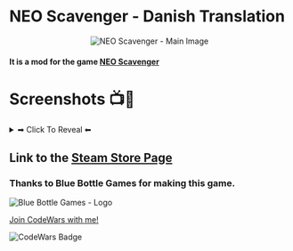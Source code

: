 # NEO Scavenger - Danish Translation

<p align="center">
  <img alt="NEO Scavenger - Main Image"  src="https://i.ytimg.com/vi/v8MLJc0QyVY/hqdefault.jpg">
</p>

#### It is a mod for the game [NEO Scavenger](https://bluebottlegames.com/games/neo-scavenger/)


# Screenshots 📺📸
<details><summary>➡ Click To Reveal ⬅</summary>

## Original Text
<details><summary>➡ Click To Reveal ⬅</summary>

### Original Text - Outside The Cryo Facility ❄🏥❄
<p align="center">
  <img alt="Original Text - Outside The Cryo Facility" src="https://github.com/Danielkaas94/JustTesting/blob/master/Image/original_text.jpg?raw=true">
</p>

### Original Text - Scavenge an Abandoned House 🏚
<p align="center">
  <img alt="Original Text - Scavenge an Abandoned House 🏚" src="https://github.com/Danielkaas94/JustTesting/blob/master/Image/original_text2.jpg?raw=true">
</p>

</details>



## Translated Text
<details><summary>➡ Click To Reveal ⬅</summary>

### Translated Text - Outside The Cryo Facility ❄🏥❄
<p align="center">
  <img alt="NEO Scavenger - Translated Text" src="https://github.com/Danielkaas94/JustTesting/blob/master/Image/translated_text.jpg?raw=true">
</p>

### Translated Text - Scavenge an Abandoned House 🏚
<p align="center">
  <img alt="NEO Scavenger - Translated Text" src="https://github.com/Danielkaas94/JustTesting/blob/master/Image/translated_text2.jpg?raw=true">
</p>

</details>

</details>

## Link to the [Steam Store Page](https://store.steampowered.com/app/248860/NEO_Scavenger/)
### Thanks to Blue Bottle Games for making this game.

<p>
  <img alt="Blue Bottle Games - Logo" src="https://bluebottlegames.com/sites/default/files/logo.png">
</p>


[Join CodeWars with me!](http://codewars.com/r/hGyTsQ/)
<p>
  <img alt="CodeWars Badge" src="https://www.codewars.com/users/Danielkaas94/badges/large">
</p>
